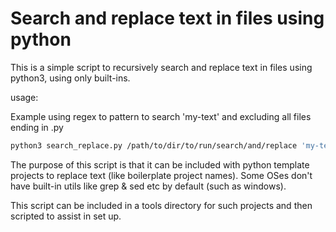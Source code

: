 # Search and replace text in files using python

This is a simple script to recursively search and replace text in files using python3, using only built-ins.

usage:

Example using regex to pattern to search 'my-text' and excluding all files ending in .py

```sh
python3 search_replace.py /path/to/dir/to/run/search/and/replace 'my-text.*' my_replacement_text --exclude='*.py'
```

The purpose of this script is that it can be included with python template projects to replace text (like boilerplate project names).  Some OSes don't have built-in utils like grep & sed etc by default (such as windows).

This script can be included in a tools directory for such projects and then scripted to assist in set up.

